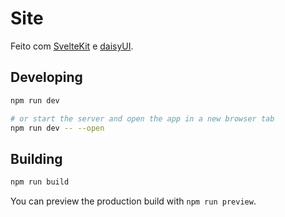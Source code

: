 # Site
Feito com [SvelteKit](https://kit.svelte.dev/) e [daisyUI](https://daisyui.com/).
## Developing

```bash
npm run dev

# or start the server and open the app in a new browser tab
npm run dev -- --open
```

## Building


```bash
npm run build
```

You can preview the production build with `npm run preview`.

